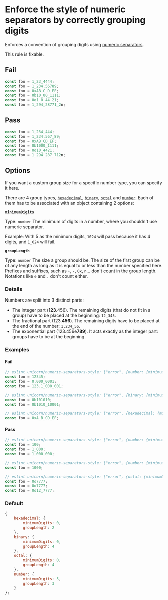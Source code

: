 # Enforce the style of numeric separators by correctly grouping digits

Enforces a convention of grouping digits using [numeric separators](https://developer.mozilla.org/en-US/docs/Web/JavaScript/Reference/Lexical_grammar#Numeric_separators).

This rule is fixable.

## Fail

```js
const foo = 1_23_4444;
const foo = 1_234.56789;
const foo = 0xAB_C_D_EF;
const foo = 0b10_00_1111;
const foo = 0o1_0_44_21;
const foo = 1_294_28771_2n;
```

## Pass

```js
const foo = 1_234_444;
const foo = 1_234.567_89;
const foo = 0xAB_CD_EF;
const foo = 0b1000_1111;
const foo = 0o10_4421;
const foo = 1_294_287_712n;
```

## Options

If you want a custom group size for a specific number type, you can specify it here.

There are 4 group types, [`hexadecimal`](https://developer.mozilla.org/en-US/docs/Web/JavaScript/Reference/Lexical_grammar#Hexadecimal), [`binary`](https://developer.mozilla.org/en-US/docs/Web/JavaScript/Reference/Lexical_grammar#Binary), [`octal`](https://developer.mozilla.org/en-US/docs/Web/JavaScript/Reference/Lexical_grammar#Octal) and [`number`](https://developer.mozilla.org/en-US/docs/Web/JavaScript/Data_structures#Number_type). Each of them has to be associated with an object
containing 2 options:

**`minimumDigits`**

Type: `number`
The minimum of digits in a number, where you shouldn't use numeric separator.

Example: With 5 as the minimum digits, `1024` will pass because it has 4 digits, and `1_024` will fail.

**`groupLength`**

Type: `number`
The size a group should be.
The size of the first group can be of any length as long as it is equal to or less than the number specified here.\
Prefixes and suffixes, such as `+`, `-`, `0x`, `n`... don't count in the group length. Notations like `e` and `.` don't count either.

### Details

Numbers are split into 3 distinct parts:
- The integer part (**123**.456). The remaining digits (that do not fit in a group) have to be placed at the beginning: `12_345`.
- The fractional part (123.**456**). The remaining digits have to be placed at the end of the number: `1.234_56`.
- The exponential part (123.456e**789**). It acts exactly as the integer part: groups have to be at the beginning.

### Examples

#### Fail
```js
// eslint unicorn/numeric-separators-style: ["error", {number: {minimumDigits: 0, groupLength: 3}}]
const foo = 12345;
const foo = 0.000_0001;
const foo = 123.1_000_001;

// eslint unicorn/numeric-separators-style: ["error", {binary: {minimumDigits: 0, groupLength: 4}}]
const foo = 0b101010;
const foo = 0b1010_10001;

// eslint unicorn/numeric-separators-style: ["error", {hexadecimal: {minimumDigits: 0, groupLength: 2}}]
const foo = 0xA_B_CD_EF;
```

#### Pass
```js
// eslint unicorn/numeric-separators-style: ["error", {number: {minimumDigits: 0, groupLength: 3}}]
const foo = 100;
const foo = 1_000;
const foo = 1_000_000;

// eslint unicorn/numeric-separators-style: ["error", {number: {minimumDigits: 5, groupLength: 3}}]
const foo = 1000;

// eslint unicorn/numeric-separators-style: ["error", {octal: {minimumDigits: 0, groupLength: 4}}]
const foo = 0o7777;
const foo = 0o7777;
const foo = 0o12_7777;
```

### Default

```js
{
	hexadecimal: {
		minimumDigits: 0,
		groupLength: 2
	},
	binary: {
		minimumDigits: 0,
		groupLength: 4
	},
	octal: {
		minimumDigits: 0,
		groupLength: 4
	},
	number: {
		minimumDigits: 5,
		groupLength: 3
	}
};
```
